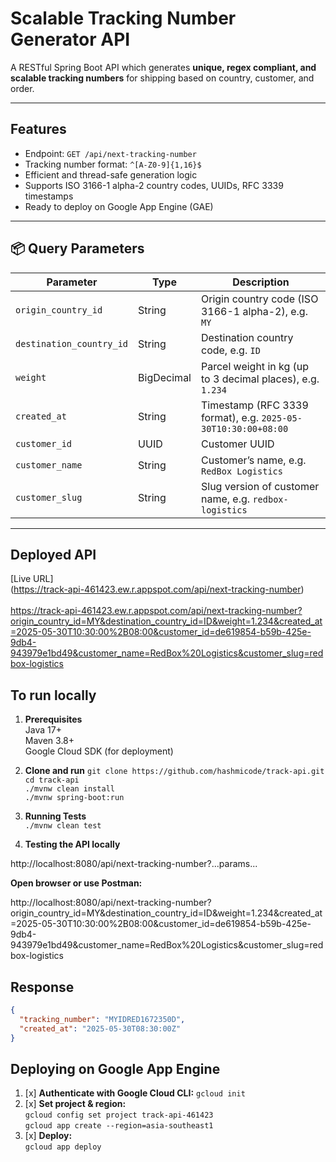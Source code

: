 # Scalable Tracking Number Generator API

A RESTful Spring Boot API which generates **unique, regex compliant, and scalable tracking numbers** for shipping based on country, customer, and order.

---

## Features

- Endpoint: `GET /api/next-tracking-number`
- Tracking number format: `^[A-Z0-9]{1,16}$`
- Efficient and thread-safe generation logic
- Supports ISO 3166-1 alpha-2 country codes, UUIDs, RFC 3339 timestamps
- Ready to deploy on Google App Engine (GAE)

---

## 📦 Query Parameters

| Parameter              | Type        | Description                                               |
|------------------------|-------------|-----------------------------------------------------------|
| `origin_country_id`     | String      | Origin country code (ISO 3166-1 alpha-2), e.g. `MY`       |
| `destination_country_id`| String      | Destination country code, e.g. `ID`                       |
| `weight`                | BigDecimal  | Parcel weight in kg (up to 3 decimal places), e.g. `1.234`|
| `created_at`            | String      | Timestamp (RFC 3339 format), e.g. `2025-05-30T10:30:00+08:00` |
| `customer_id`           | UUID        | Customer UUID                                             |
| `customer_name`         | String      | Customer’s name, e.g. `RedBox Logistics`                  |
| `customer_slug`         | String      | Slug version of customer name, e.g. `redbox-logistics`    |

---

##  Deployed API

 [Live URL] \
 (https://track-api-461423.ew.r.appspot.com/api/next-tracking-number)\
 \
 https://track-api-461423.ew.r.appspot.com/api/next-tracking-number?origin_country_id=MY&destination_country_id=ID&weight=1.234&created_at=2025-05-30T10:30:00%2B08:00&customer_id=de619854-b59b-425e-9db4-943979e1bd49&customer_name=RedBox%20Logistics&customer_slug=redbox-logistics

## To run locally

1. **Prerequisites**\
   Java 17+  \
   Maven 3.8+ \
   Google Cloud SDK (for deployment)

2. **Clone and run**
   `git clone https://github.com/hashmicode/track-api.git`  \
   `cd track-api`\
   `./mvnw clean install`\
   `./mvnw spring-boot:run`

3. **Running Tests** \
   `./mvnw clean test`


4. **Testing the API locally**

http://localhost:8080/api/next-tracking-number?...params...



**Open  browser or use Postman:**

http://localhost:8080/api/next-tracking-number?origin_country_id=MY&destination_country_id=ID&weight=1.234&created_at=2025-05-30T10:30:00%2B08:00&customer_id=de619854-b59b-425e-9db4-943979e1bd49&customer_name=RedBox%20Logistics&customer_slug=redbox-logistics

## Response

```json
{
  "tracking_number": "MYIDRED1672350D",
  "created_at": "2025-05-30T08:30:00Z"
}
```

## Deploying on Google App Engine

1. [x] **Authenticate with Google Cloud CLI:**
    `gcloud init`
2. [x] **Set project & region:**\
   `gcloud config set project track-api-461423`\
   `gcloud app create --region=asia-southeast1`
3. [x] **Deploy:**\
   `gcloud app deploy`

